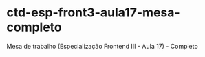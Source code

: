 # ctd-esp-front3-aula17-mesa-completo
Mesa de trabalho (Especialização Frontend III - Aula 17) - Completo
